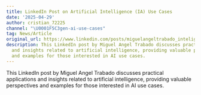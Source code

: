 ```yaml
---
title: LinkedIn Post on Artificial Intelligence (IA) Use Cases
date: '2025-04-29'
author: cristian_72225
channel: "\U0001F5C3gen-ai-use-cases"
tag: News/Article
original_url: https://www.linkedin.com/posts/miguelangeltrabado_inteligenciaartificial-ia-activity-7323028345766473728-qh7c?utm_source=share&utm_medium=member_desktop&rcm=ACoAAA2IwqcBNVuKqZo2lwc26TB685O7Q9EOCss
description: This LinkedIn post by Miguel Angel Trabado discusses practical applications
  and insights related to artificial intelligence, providing valuable perspectives
  and examples for those interested in AI use cases.
---
```


This LinkedIn post by Miguel Angel Trabado discusses practical applications and insights related to artificial intelligence, providing valuable perspectives and examples for those interested in AI use cases.